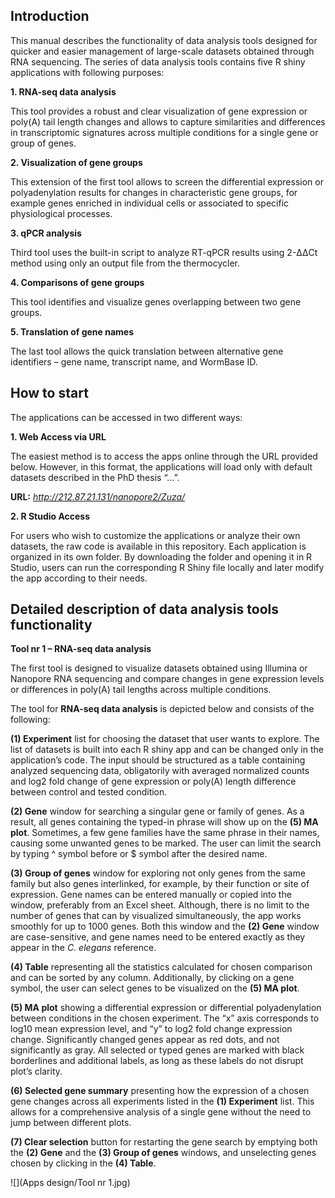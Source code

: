 Introduction
---
This manual describes the functionality of data analysis tools designed for quicker and easier
management of large-scale datasets obtained through RNA sequencing. The series of data
analysis tools contains five R shiny applications with following purposes:

**1. RNA-seq data analysis**

This tool provides a robust and clear visualization of gene expression or poly(A) tail length
changes and allows to capture similarities and differences in transcriptomic signatures
across multiple conditions for a single gene or group of genes.

**2. Visualization of gene groups**

This extension of the first tool allows to screen the differential expression or
polyadenylation results for changes in characteristic gene groups, for example genes
enriched in individual cells or associated to specific physiological processes.

**3. qPCR analysis**

Third tool uses the built-in script to analyze RT-qPCR results using 2-ΔΔCt method using
only an output file from the thermocycler.

**4. Comparisons of gene groups**

This tool identifies and visualize genes overlapping between two gene groups.

**5. Translation of gene names**

The last tool allows the quick translation between alternative gene identifiers – gene name,
transcript name, and WormBase ID.

How to start
---
The applications can be accessed in two different ways:

**1. Web Access via URL**

The easiest method is to access the apps online through the URL provided below. However, in
this format, the applications will load only with default datasets described in the PhD thesis
“…”.

**URL:** *http://212.87.21.131/nanopore2/Zuza/*

**2. R Studio Access**

For users who wish to customize the applications or analyze their own datasets, the raw code is
available in this repository. Each application is organized in its
own folder. By downloading the folder and opening it in R Studio, users can run the
corresponding R Shiny file locally and later modify the app according to their needs.

Detailed description of data analysis tools functionality
---
**Tool nr 1 – RNA-seq data analysis**

The first tool is designed to visualize datasets obtained using Illumina or Nanopore RNA
sequencing and compare changes in gene expression levels or differences in poly(A) tail lengths
across multiple conditions.

The tool for **RNA-seq data analysis** is depicted below and consists of the following:

**(1) Experiment** list for choosing the dataset that user wants to explore. The list of datasets is
built into each R shiny app and can be changed only in the application’s code. The input
should be structured as a table containing analyzed sequencing data, obligatorily with
averaged normalized counts and log2 fold change of gene expression or poly(A) length
difference between control and tested condition.

**(2) Gene** window for searching a singular gene or family of genes. As a result, all genes
containing the typed-in phrase will show up on the **(5) MA plot**. Sometimes, a few gene
families have the same phrase in their names, causing some unwanted genes to be marked.
The user can limit the search by typing ^ symbol before or $ symbol after the desired
name.

**(3) Group of genes** window for exploring not only genes from the same family but also genes
interlinked, for example, by their function or site of expression. Gene names can be entered
manually or copied into the window, preferably from an Excel sheet. Although, there is no
limit to the number of genes that can by visualized simultaneously, the app works smoothly
for up to 1000 genes. Both this window and the **(2) Gene** window are case-sensitive, and
gene names need to be entered exactly as they appear in the *C. elegans* reference.

**(4) Table** representing all the statistics calculated for chosen comparison and can be sorted by
any column. Additionally, by clicking on a gene symbol, the user can select genes to be
visualized on the **(5) MA plot**.

**(5) MA plot** showing a differential expression or differential polyadenylation between
conditions in the chosen experiment. The “x” axis corresponds to log10 mean expression
level, and “y” to log2 fold change expression change. Significantly changed genes appear
as red dots, and not significantly as gray. All selected or typed genes are marked with black
borderlines and additional labels, as long as these labels do not disrupt plot’s clarity.

**(6) Selected gene summary** presenting how the expression of a chosen gene changes across
all experiments listed in the **(1) Experiment** list. This allows for a comprehensive analysis
of a single gene without the need to jump between different plots.

**(7) Clear selection** button for restarting the gene search by emptying both the **(2) Gene** and
the **(3) Group of genes** windows, and unselecting genes chosen by clicking in the **(4)
Table**.

![](Apps design/Tool nr 1.jpg)


